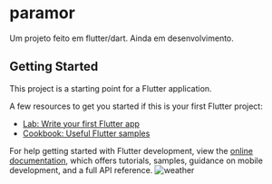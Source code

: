 # paramor

Um projeto feito em flutter/dart. Ainda em desenvolvimento.

## Getting Started

This project is a starting point for a Flutter application.

A few resources to get you started if this is your first Flutter project:

- [Lab: Write your first Flutter app](https://docs.flutter.dev/get-started/codelab)
- [Cookbook: Useful Flutter samples](https://docs.flutter.dev/cookbook)

For help getting started with Flutter development, view the
[online documentation](https://docs.flutter.dev/), which offers tutorials,
samples, guidance on mobile development, and a full API reference.
![weather](https://user-images.githubusercontent.com/100486896/231807753-f511ef3b-342e-4d6a-acd1-ddfb99adb385.png)

